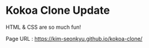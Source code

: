 # Kokoa Clone Update

HTML & CSS are so much fun!

Page URL : https://kim-seonkyu.github.io/kokoa-clone/
